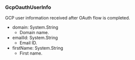 ### GcpOauthUserInfo
GCP user information received after OAuth flow is completed.

- domain: System.String
  - Domain name.
- emailId: System.String
  - Email ID.
- firstName: System.String
  - First name.
